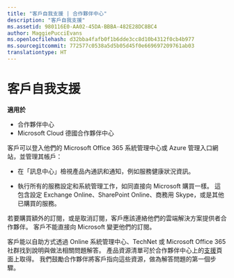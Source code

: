 ```yaml
---
title: "客戶自我支援 | 合作夥伴中心"
description: "客戶自我支援"
ms.assetid: 980116E0-AA02-45DA-BBBA-482E28DC8BC4
author: MaggiePucciEvans
ms.openlocfilehash: d32bba4fafb0f1b6dde3cc8d10b4312f0cb4b977
ms.sourcegitcommit: 772577c0538a5d5b05d45f0e669697209761ab03
translationtype: HT
---
```

# <a name="customer-self-support"></a>客戶自我支援

**適用於**

-  合作夥伴中心
-  Microsoft Cloud 德國合作夥伴中心

客戶可以登入他們的 Microsoft Office 365 系統管理中心或 Azure 管理入口網站，並管理其帳戶：

-   在「訊息中心」檢視產品內通訊和通知，例如服務健康狀況資訊。

-   執行所有的服務設定和系統管理工作，如同直接向 Microsoft 購買一樣。 這包含設定 Exchange Online、SharePoint Online、商務用 Skype，或是其他已購買的服務。

若要購買額外的訂閱，或是取消訂閱，客戶應該連絡他們的雲端解決方案提供者合作夥伴。 客戶不能直接向 Microsoft 變更他們的訂閱。

客戶能以自助方式透過 Online 系統管理中心、TechNet 或 Microsoft Office 365 社群找到說明與做法相關問題解答。 產品資源清單可於合作夥伴中心上的[支援](https://partnercenter.microsoft.com/partner/support)頁面上取得。 我們鼓勵合作夥伴將客戶指向這些資源，做為解答問題的第一個步驟。

 

 



